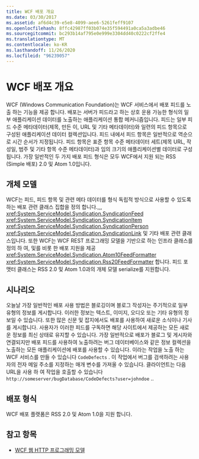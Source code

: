 ```yaml
---
title: WCF 배포 개요
ms.date: 03/30/2017
ms.assetid: af6d4c39-e5e8-4099-aee6-5261feff9107
ms.openlocfilehash: 8ffc42987ff03b074e35f594491a0ca5a3adbe46
ms.sourcegitcommit: bc293b14af795e0e999e3304dd40c0222cf2ffe4
ms.translationtype: MT
ms.contentlocale: ko-KR
ms.lasthandoff: 11/26/2020
ms.locfileid: "96239057"
---
```

# <a name="wcf-syndication-overview"></a>WCF 배포 개요

WCF (Windows Communication Foundation)는 WCF 서비스에서 배포 피드를 노출 하는 기능을 제공 합니다. 배포는 서버가 피드라고 하는 상호 운용 가능한 형식의 일부 애플리케이션 데이터를 노출하는 애플리케이션 통합 메커니즘입니다. 피드는 일부 피드 수준 메타데이터(제목, 만든 이, URL 및 기타 메타데이터)와 일련의 피드 항목으로 구성된 애플리케이션 데이터 컬렉션입니다. 피드 내에서 피드 항목은 일반적으로 역순으로 시간 순서가 지정됩니다. 피드 항목은 표준 항목 수준 메타데이터 세트(제목 URL, 작성일, 범주 및 기타 항목 수준 메타데이터)과 임의 크기의 애플리케이션별 데이터로 구성됩니다. 가장 일반적인 두 가지 배포 피드 형식은 모두 WCF에서 지원 되는 RSS (Simple 배포) 2.0 및 Atom 1.0입니다.  
  
## <a name="object-model"></a>개체 모델  

 WCF는 피드, 피드 항목 및 관련 메타 데이터를 형식 독립적 방식으로 사용할 수 있도록 하는 배포 관련 클래스 집합을 정의 합니다.,,, <xref:System.ServiceModel.Syndication.SyndicationFeed> <xref:System.ServiceModel.Syndication.SyndicationItem> <xref:System.ServiceModel.Syndication.SyndicationPerson> <xref:System.ServiceModel.Syndication.SyndicationLink> 및 기타 배포 관련 클래스입니다. 또한 WCF는 WCF REST 프로그래밍 모델을 기반으로 하는 인프라 클래스를 정의 하 여, 및를 비롯 한 배포 지원을 제공 <xref:System.ServiceModel.Syndication.Atom10FeedFormatter>  <xref:System.ServiceModel.Syndication.Rss20FeedFormatter> 합니다. 피드 포맷터 클래스는 RSS 2.0 및 Atom 1.0과의 개체 모델 serialize를 지원합니다.  
  
## <a name="scenarios"></a>시나리오  

 오늘날 가장 일반적인 배포 사용 방법은 블로깅이며 블로그 작성자는 주기적으로 일부 유형의 정보를 게시합니다. 이러한 정보는 텍스트, 이미지, 오디오 또는 기타 유형의 정보일 수 있습니다. 또한 많은 신문 및 잡지에서도 배포를 사용하여 새로운 소식이나 기사를 게시합니다. 사용자가 이러한 피드를 구독하면 해당 사이트에서 제공하는 모든 새로운 정보를 최신 상태로 유지할 수 있습니다. 가장 일반적으로 배포가 블로그 및 게시자와 연결되지만 배포 피드를 사용하여 노출하려는 버그 데이터베이스와 같은 정보 컬렉션을 노출하는 모든 애플리케이션에 배포를 사용할 수 있습니다. 이라는 작업을 노출 하는 WCF 서비스를 만들 수 있습니다 `CodeDefects` . 이 작업에서 버그를 검색하려는 사용자의 전자 메일 주소를 지정하는 매개 변수를 가져올 수 있습니다. 클라이언트는 다음 URL을 사용 하 여 작업을 호출할 수 있습니다 `http://someserver/bugDatabase/CodeDefects?user=johndoe` ..  
  
## <a name="syndication-formats"></a>배포 형식  

 WCF 배포 플랫폼은 RSS 2.0 및 Atom 1.0을 지원 합니다.  
  
## <a name="see-also"></a>참고 항목

- [WCF 웹 HTTP 프로그래밍 모델](wcf-web-http-programming-model.md)
